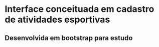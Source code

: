 # Interface conceituada em cadastro de atividades esportivas
## Desenvolvida em bootstrap para estudo
